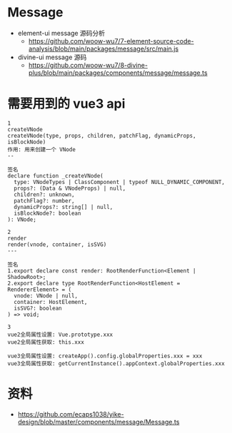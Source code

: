 # Message

- element-ui message 源码分析
  - https://github.com/woow-wu7/7-element-source-code-analysis/blob/main/packages/message/src/main.js
- divine-ui message 源码
  - https://github.com/woow-wu7/8-divine-plus/blob/main/packages/components/message/message.ts

# 需要用到的 vue3 api

    1
    createVNode
    createVNode(type, props, children, patchFlag, dynamicProps, isBlockNode)
    作用: 用来创建一个 VNode
    --

    签名
    declare function _createVNode(
      type: VNodeTypes | ClassComponent | typeof NULL_DYNAMIC_COMPONENT,
      props?: (Data & VNodeProps) | null,
      children?: unknown,
      patchFlag?: number,
      dynamicProps?: string[] | null,
      isBlockNode?: boolean
    ): VNode;

<!---->

    2
    render
    render(vnode, container, isSVG)
    ---

    签名
    1.export declare const render: RootRenderFunction<Element | ShadowRoot>;
    2.export declare type RootRenderFunction<HostElement = RendererElement> = (
      vnode: VNode | null,
      container: HostElement,
      isSVG?: boolean
    ) => void;

<!---->

    3
    vue2全局属性设置: Vue.prototype.xxx
    vue2全局属性获取: this.xxx

    vue3全局属性设置: createApp().config.globalProperties.xxx = xxx
    vue3全局属性获取: getCurrentInstance().appContext.globalProperties.xxx

# 资料

- https://github.com/ecaps1038/yike-design/blob/master/components/message/Message.ts
